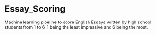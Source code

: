 # Essay_Scoring
Machine learning pipeline to score English Essays written by high school students from 1 to 6, 1 being the least impressive and 6 being the most.

